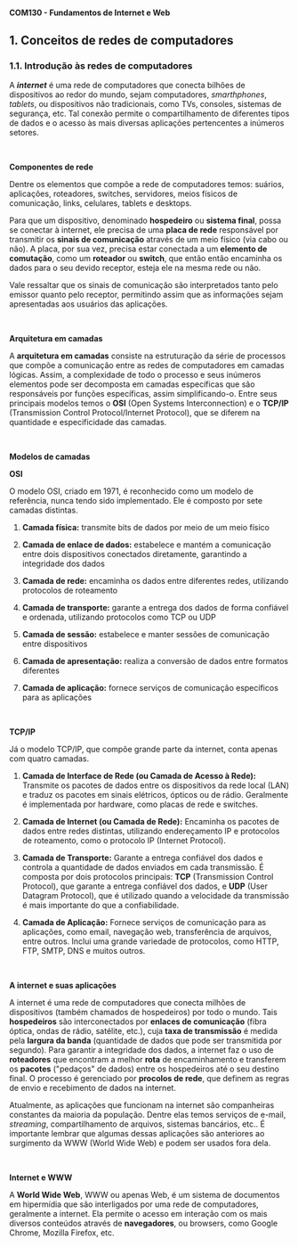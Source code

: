 #### COM130 - Fundamentos de Internet e Web

## 1. Conceitos de redes de computadores

### 1.1. Introdução às redes de computadores


A ***internet*** é uma rede de computadores que conecta bilhões de dispositivos ao redor do mundo, sejam computadores, *smarthphones*, *tablets*, ou dispositivos não tradicionais, como TVs, consoles, sistemas de segurança, etc. Tal conexão permite o compartilhamento de diferentes tipos de dados e o acesso às mais diversas aplicações pertencentes a inúmeros setores.

<br>

**Componentes de rede**

Dentre os elementos que compõe a rede de computadores temos: suários, aplicações, roteadores, switches, servidores, meios físicos de comunicação, links, celulares, tablets e desktops.

Para que um dispositivo, denominado **hospedeiro** ou **sistema final**, possa se conectar à internet, ele precisa de uma **placa de rede** responsável por transmitir os **sinais de comunicação** através de um meio físico (via cabo ou não). A placa, por sua vez, precisa estar conectada a um **elemento de comutação**, como um **roteador** ou **switch**, que então então encaminha os dados para o seu devido receptor, esteja ele na mesma rede ou não. 

Vale ressaltar que os sinais de comunicação são interpretados tanto pelo emissor quanto pelo receptor, permitindo assim que as informações sejam apresentadas aos usuários das aplicações.

<br>

**Arquitetura em camadas**

A **arquitetura em camadas** consiste na estruturação da série de processos que compõe a comunicação entre as redes de computadores em camadas lógicas. Assim, a complexidade de todo o processo e seus inúmeros elementos pode ser decomposta em camadas específicas que são responsáveis por funções específicas, assim simplificando-o. Entre seus principais modelos temos o **OSI** (Open Systems Interconnection) e o **TCP/IP** (Transmission Control Protocol/Internet Protocol), que se diferem na quantidade e especificidade das camadas.

<br>

**Modelos de camadas**

**OSI**

O modelo OSI, criado em 1971, é reconhecido como um modelo de referência, nunca tendo sido implementado. Ele é composto por sete camadas distintas.

1. **Camada física:** transmite bits de dados por meio de um meio físico

2. **Camada de enlace de dados:** estabelece e mantém a comunicação entre dois dispositivos conectados diretamente, garantindo a integridade dos dados

3. **Camada de rede:** encaminha os dados entre diferentes redes, utilizando protocolos de roteamento

4. **Camada de transporte:** garante a entrega dos dados de forma confiável e ordenada, utilizando protocolos como TCP ou UDP

5. **Camada de sessão:** estabelece e manter sessões de comunicação entre dispositivos

6. **Camada de apresentação:** realiza a conversão de dados entre formatos diferentes

7. **Camada de aplicação:** fornece serviços de comunicação específicos para as aplicações

<br>

**TCP/IP**

Já o modelo TCP/IP, que compõe grande parte da internet, conta apenas com quatro camadas.

1. **Camada de Interface de Rede (ou Camada de Acesso à Rede):** Transmite os pacotes de dados entre os dispositivos da rede local (LAN) e traduz os pacotes em sinais elétricos, ópticos ou de rádio. Geralmente é implementada por hardware, como placas de rede e switches.

2. **Camada de Internet (ou Camada de Rede):** Encaminha os pacotes de dados entre redes distintas, utilizando endereçamento IP e protocolos de roteamento, como o protocolo IP (Internet Protocol).

3. **Camada de Transporte:** Garante a entrega confiável dos dados e controla a quantidade de dados enviados em cada transmissão. É composta por dois protocolos principais: **TCP** (Transmission Control Protocol), que garante a entrega confiável dos dados, e **UDP** (User Datagram Protocol), que é utilizado quando a velocidade da transmissão é mais importante do que a confiabilidade.

4. **Camada de Aplicação:** Fornece serviços de comunicação para as aplicações, como email, navegação web, transferência de arquivos, entre outros. Inclui uma grande variedade de protocolos, como HTTP, FTP, SMTP, DNS e muitos outros.

<Br>

**A internet e suas aplicações**

A internet é uma rede de computadores que conecta milhões de dispositivos (também chamados de hospedeiros) por todo o mundo. Tais **hospedeiros** são interconectados por **enlaces de comunicação** (fibra óptica, ondas de rádio, satélite, etc.), cuja **taxa de transmissão** é medida pela **largura da banda** (quantidade de dados que pode ser transmitida por segundo). Para garantir a integridade dos dados, a internet faz o uso de **roteadores** que encontram a melhor **rota** de encaminhamento e transferem os **pacotes** ("pedaços" de dados) entre os hospedeiros até o seu destino final. O processo é gerenciado por **procolos de rede**, que definem as regras de envio e recebimento de dados na internet.

Atualmente, as aplicações que funcionam na internet são companheiras constantes da maioria da população. Dentre elas temos serviços de e-mail, *streaming*, compartilhamento de arquivos, sistemas bancários, etc.. É importante lembrar que algumas dessas aplicações são anteriores ao surgimento da WWW (World Wide Web) e podem ser usados fora dela.

<br>

**Internet e WWW**

A **World Wide Web**, WWW ou apenas Web, é um sistema de documentos em hipermídia que são interligados por uma rede de computadores, geralmente a internet. Ela permite o acesso em interação com os mais diversos conteúdos através de **navegadores**, ou browsers, como Google Chrome, Mozilla Firefox, etc.